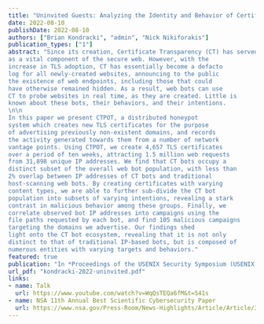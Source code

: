 ```yaml
---
title: "Uninvited Guests: Analyzing the Identity and Behavior of Certificate Transparency Bots"
date: 2022-08-10
publishDate: 2022-08-10
authors: ["Brian Kondracki", "admin", "Nick Nikiforakis"]
publication_types: ["1"]
abstract: "Since its creation, Certificate Transparency (CT) has served
as a vital component of the secure web. However, with the
increase in TLS adoption, CT has essentially become a defacto
log for all newly-created websites, announcing to the public
the existence of web endpoints, including those that could
have otherwise remained hidden. As a result, web bots can use
CT to probe websites in real time, as they are created. Little is
known about these bots, their behaviors, and their intentions.
\n\n
In this paper we present CTPOT, a distributed honeypot
system which creates new TLS certificates for the purpose
of advertising previously non-existent domains, and records
the activity generated towards them from a number of network
vantage points. Using CTPOT, we create 4,657 TLS certificates
over a period of ten weeks, attracting 1.5 million web requests
from 31,898 unique IP addresses. We find that CT bots occupy a
distinct subset of the overall web bot population, with less than
2% overlap between IP addresses of CT bots and traditional
host-scanning web bots. By creating certificates with varying
content types, we are able to further sub-divide the CT bot
population into subsets of varying intentions, revealing a stark
contrast in malicious behavior among these groups. Finally, we
correlate observed bot IP addresses into campaigns using the
file paths requested by each bot, and find 105 malicious campaigns 
targeting the domains we advertise. Our findings shed
light onto the CT bot ecosystem, revealing that it is not only
distinct to that of traditional IP-based bots, but is composed of
numerous entities with varying targets and behaviors."
featured: true
publication: "In *Proceedings of the USENIX Security Symposium (USENIX Security), 2022*"
url_pdf: "kondracki-2022-uninvited.pdf"
links:
- name: Talk
  url: https://www.youtube.com/watch?v=WqQsTEQa6fM&t=541s
- name: NSA 11th Annual Best Scientific Cybersecurity Paper
  url: https://www.nsa.gov/Press-Room/News-Highlights/Article/Article/3676583/nsa-awards-authors-of-study-of-automated-attacks-on-new-webservers/
---
```

